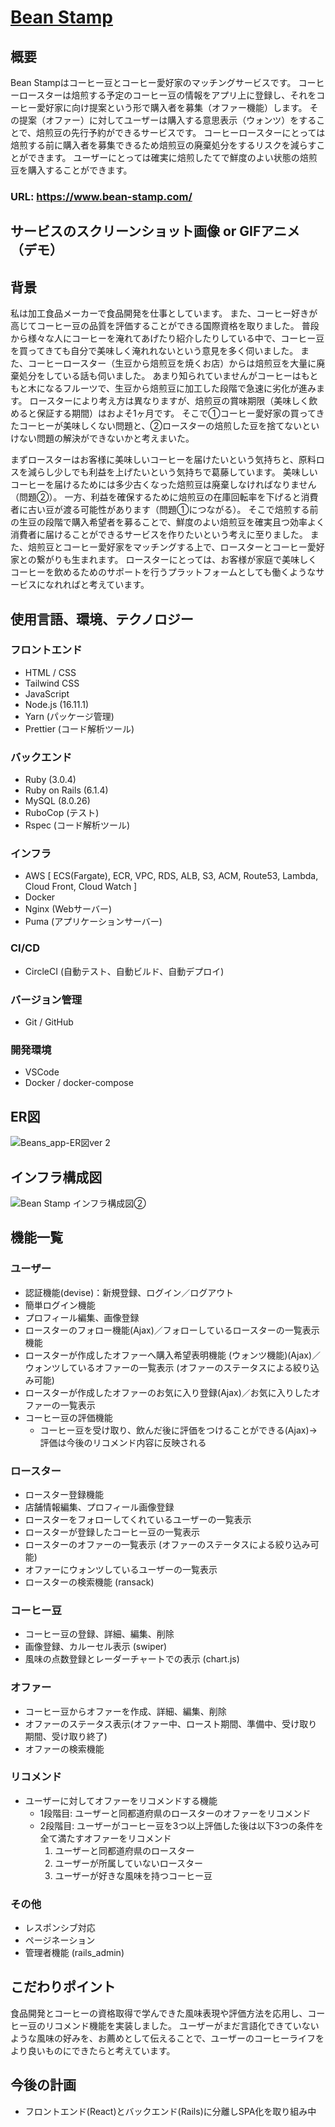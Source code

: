 # [Bean Stamp](https://www.bean-stamp.com/)

## 概要

Bean Stampはコーヒー豆とコーヒー愛好家のマッチングサービスです。
コーヒーロースターは焙煎する予定のコーヒー豆の情報をアプリ上に登録し、それをコーヒー愛好家に向け提案という形で購入者を募集（オファー機能）します。
その提案（オファー）に対してユーザーは購入する意思表示（ウォンツ）をすることで、焙煎豆の先行予約ができるサービスです。
コーヒーロースターにとっては焙煎する前に購入者を募集できるため焙煎豆の廃棄処分をするリスクを減らすことができます。
ユーザーにとっては確実に焙煎したてで鮮度のよい状態の焙煎豆を購入することができます。

### URL: <https://www.bean-stamp.com/>

## サービスのスクリーンショット画像 or GIFアニメ（デモ）

## 背景

私は加工食品メーカーで食品開発を仕事としています。
また、コーヒー好きが高じてコーヒー豆の品質を評価することができる国際資格を取りました。
普段から様々な人にコーヒーを淹れてあげたり紹介したりしている中で、コーヒー豆を買ってきても自分で美味しく淹れれないという意見を多く伺いました。
また、コーヒーロースター（生豆から焙煎豆を焼くお店）からは焙煎豆を大量に廃棄処分をしている話も伺いました。
あまり知られていませんがコーヒーはもともと木になるフルーツで、生豆から焙煎豆に加工した段階で急速に劣化が進みます。
ロースターにより考え方は異なりますが、焙煎豆の賞味期限（美味しく飲めると保証する期間）はおよそ1ヶ月です。
そこで①コーヒー愛好家の買ってきたコーヒーが美味しくない問題と、②ロースターの焙煎した豆を捨てないといけない問題の解決ができないかと考えまいた。

まずロースターはお客様に美味しいコーヒーを届けたいという気持ちと、原料ロスを減らし少しでも利益を上げたいという気持ちで葛藤しています。
美味しいコーヒーを届けるためには多少古くなった焙煎豆は廃棄しなければなりません（問題②）。
一方、利益を確保するために焙煎豆の在庫回転率を下げると消費者に古い豆が渡る可能性があります（問題①につながる）。
そこで焙煎する前の生豆の段階で購入希望者を募ることで、鮮度のよい焙煎豆を確実且つ効率よく消費者に届けることができるサービスを作りたいという考えに至りました。
また、焙煎豆とコーヒー愛好家をマッチングする上で、ロースターとコーヒー愛好家との繋がりも生まれます。
ロースターにとっては、お客様が家庭で美味しくコーヒーを飲めるためのサポートを行うプラットフォームとしても働くようなサービスになれればと考えています。

## 使用言語、環境、テクノロジー

### フロントエンド

* HTML / CSS
* Tailwind CSS
* JavaScript
* Node.js (16.11.1)
* Yarn (パッケージ管理)
* Prettier (コード解析ツール)

### バックエンド

* Ruby (3.0.4)
* Ruby on Rails (6.1.4)
* MySQL (8.0.26)
* RuboCop (テスト)
* Rspec (コード解析ツール)

### インフラ

* AWS [ ECS(Fargate), ECR, VPC, RDS, ALB, S3, ACM, Route53, Lambda, Cloud Front, Cloud Watch ]
* Docker
* Nginx (Webサーバー)
* Puma (アプリケーションサーバー)

### CI/CD

* CircleCI (自動テスト、自動ビルド、自動デプロイ)

### バージョン管理

* Git / GitHub

### 開発環境

* VSCode
* Docker / docker-compose

## ER図

![Beans_app-ER図ver 2](https://user-images.githubusercontent.com/67009309/181001760-297f35b8-0434-44dd-a683-0e58b9324cc7.png)

## インフラ構成図

![Bean Stamp インフラ構成図②](https://user-images.githubusercontent.com/67009309/181001775-c2c63a25-311d-4f10-83de-3607d7e60d3d.png)

## 機能一覧

### ユーザー

* 認証機能(devise)：新規登録、ログイン／ログアウト
* 簡単ログイン機能
* プロフィール編集、画像登録
* ロースターのフォロー機能(Ajax)／フォローしているロースターの一覧表示機能
* ロースターが作成したオファーへ購入希望表明機能 (ウォンツ機能)(Ajax)／ウォンツしているオファーの一覧表示 (オファーのステータスによる絞り込み可能)
* ロースターが作成したオファーのお気に入り登録(Ajax)／お気に入りしたオファーの一覧表示
* コーヒー豆の評価機能
  * コーヒー豆を受け取り、飲んだ後に評価をつけることができる(Ajax)→評価は今後のリコメンド内容に反映される

### ロースター

* ロースター登録機能
* 店舗情報編集、プロフィール画像登録
* ロースターをフォローしてくれているユーザーの一覧表示
* ロースターが登録したコーヒー豆の一覧表示
* ロースターのオファーの一覧表示 (オファーのステータスによる絞り込み可能)
* オファーにウォンツしているユーザーの一覧表示
* ロースターの検索機能 (ransack)

### コーヒー豆

* コーヒー豆の登録、詳細、編集、削除
* 画像登録、カルーセル表示 (swiper)
* 風味の点数登録とレーダーチャートでの表示 (chart.js)

### オファー

* コーヒー豆からオファーを作成、詳細、編集、削除
* オファーのステータス表示(オファー中、ロースト期間、準備中、受け取り期間、受け取り終了)
* オファーの検索機能

### リコメンド

* ユーザーに対してオファーをリコメンドする機能
  * 1段階目: ユーザーと同都道府県のロースターのオファーをリコメンド
  * 2段階目: ユーザーがコーヒー豆を3つ以上評価した後は以下3つの条件を全て満たすオファーをリコメンド
    1. ユーザーと同都道府県のロースター
    2. ユーザーが所属していないロースター
    3. ユーザーが好きな風味を持つコーヒー豆

### その他

* レスポンシブ対応
* ページネーション
* 管理者機能 (rails_admin)

## こだわりポイント

食品開発とコーヒーの資格取得で学んできた風味表現や評価方法を応用し、コーヒー豆のリコメンド機能を実装しました。
ユーザーがまだ言語化できていないような風味の好みを、お薦めとして伝えることで、ユーザーのコーヒーライフをより良いものにできたらと考えています。

## 今後の計画

* フロントエンド(React)とバックエンド(Rails)に分離しSPA化を取り組み中

